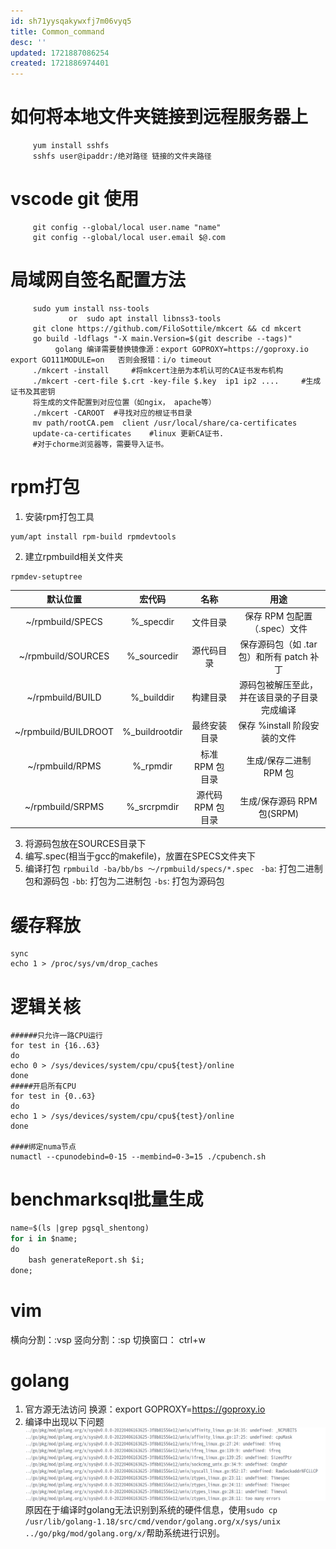 ```yaml
---
id: sh71yysqakywxfj7m06vyq5
title: Common_command
desc: ''
updated: 1721887086254
created: 1721886974401
---
```


# 如何将本地文件夹链接到远程服务器上
```shell
     yum install sshfs
     sshfs user@ipaddr:/绝对路径 链接的文件夹路径
```

# vscode git 使用
``` shell
     git config --global/local user.name "name"
     git config --global/local user.email $@.com
```

# 局域网自签名配置方法
```shell
     sudo yum install nss-tools
             or  sudo apt install libnss3-tools
     git clone https://github.com/FiloSottile/mkcert && cd mkcert
     go build -ldflags "-X main.Version=$(git describe --tags)"
          golang 编译需要替换镜像源：export GOPROXY=https://goproxy.io   export GO111MODULE=on   否则会报错：i/o timeout
     ./mkcert -install     #将mkcert注册为本机认可的CA证书发布机构
     ./mkcert -cert-file $.crt -key-file $.key  ip1 ip2 ....     #生成证书及其密钥
     将生成的文件配置到对应位置（如ngix， apache等）
     ./mkcert -CAROOT  #寻找对应的根证书目录
     mv path/rootCA.pem  client /usr/local/share/ca-certificates    
     update-ca-certificates    #linux 更新CA证书.
     #对于chorme浏览器等，需要导入证书。
```
# rpm打包
1. 安装rpm打包工具
```shell
yum/apt install rpm-build rpmdevtools  
```
2. 建立rpmbuild相关文件夹
```shell
rpmdev-setuptree
```
|       默认位置       |     宏代码     |       名称        |                     用途                     |
| :------------------: | :------------: | :---------------: | :------------------------------------------: |
|   ~/rpmbuild/SPECS   |   %_specdir    |     文件目录      |         保存 RPM 包配置（.spec）文件         |
|  ~/rpmbuild/SOURCES  |  %_sourcedir   |    源代码目录     |  保存源码包（如 .tar 包）和所有 patch 补丁   |
|   ~/rpmbuild/BUILD   |   %_builddir   |     构建目录      | 源码包被解压至此，并在该目录的子目录完成编译 |
| ~/rpmbuild/BUILDROOT | %_buildrootdir |   最终安装目录    |         保存 %install 阶段安装的文件         |
|   ~/rpmbuild/RPMS    |    %_rpmdir    |  标准 RPM 包目录  |            生成/保存二进制 RPM 包            |
|   ~/rpmbuild/SRPMS   |  %_srcrpmdir   | 源代码 RPM 包目录 |          生成/保存源码 RPM 包(SRPM)          |
3. 将源码包放在SOURCES目录下
4. 编写.spec(相当于gcc的makefile)，放置在SPECS文件夹下
5. 编译打包
`rpmbuild -ba/bb/bs ～/rpmbuild/specs/*.spec `
`-ba`: 打包二进制包和源码包
`-bb`: 打包为二进制包
`-bs`: 打包为源码包
# 缓存释放
```shell
sync
echo 1 > /proc/sys/vm/drop_caches
```
# 逻辑关核
```shell
######只允许一路CPU运行
for test in {16..63}
do
echo 0 > /sys/devices/system/cpu/cpu${test}/online
done
#####开启所有CPU
for test in {0..63}
do
echo 1 > /sys/devices/system/cpu/cpu${test}/online
done

####绑定numa节点
numactl --cpunodebind=0-15 --membind=0-3=15 ./cpubench.sh 
```
# benchmarksql批量生成
```sql
name=$(ls |grep pgsql_shentong)
for i in $name; 
do 
    bash generateReport.sh $i; 
done;
```
# vim 
横向分割：:vsp  竖向分割：:sp   切换窗口： ctrl+w

# golang
1. 官方源无法访问
换源：export GOPROXY=https://goproxy.io
2. 编译中出现以下问题
![golang 错误](2022-08-22_17-46.png)
原因在于编译时golang无法识别到系统的硬件信息，使用`sudo cp /usr/lib/golang-1.18/src/cmd/vendor/golang.org/x/sys/unix ../go/pkg/mod/golang.org/x/`帮助系统进行识别。